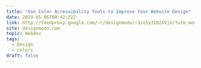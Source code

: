 ```yaml
---
title: "Use Color Accessibility Tools to Improve Your Website Design"
date: 2019-05-06T08:42:22Z
link: http://feedproxy.google.com/~r/designmodo/~3/oSy31DZXVjU/?utm_medium=RSS&utm_source=news.12bit.vn
site: designmodo.com
topic: Webdev
tags:
  - Design
  - colors
draft: false
---
```

